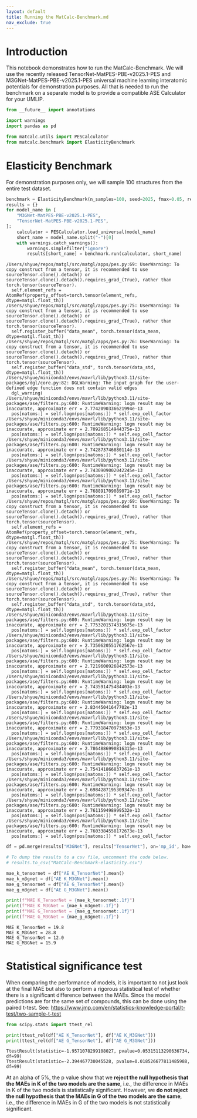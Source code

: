 ```yaml
---
layout: default
title: Running the MatCalc-Benchmark.md
nav_exclude: true
---
```


# Introduction

This notebook demonstrates how to run the MatCalc-Benchmark. We will use the recently released TensorNet-MatPES-PBE-v2025.1-PES and M3GNet-MatPES-PBE-v2025.1-PES universal machine learning interatomic potentials for demonstration purposes. All that is needed to run the benchmark on a separate model is to provide a compatible ASE Calculator for your UMLIP.


```python
from __future__ import annotations

import warnings
import pandas as pd

from matcalc.utils import PESCalculator
from matcalc.benchmark import ElasticityBenchmark
```

# Elasticity Benchmark

For demonstration purposes only, we will sample 100 structures from the entire test dataset.


```python
benchmark = ElasticityBenchmark(n_samples=100, seed=2025, fmax=0.05, relax_structure=True)
results = {}
for model_name in [
    "M3GNet-MatPES-PBE-v2025.1-PES",
    "TensorNet-MatPES-PBE-v2025.1-PES",
]:
    calculator = PESCalculator.load_universal(model_name)
    short_name = model_name.split("-")[0]
    with warnings.catch_warnings():
        warnings.simplefilter("ignore")
        results[short_name] = benchmark.run(calculator, short_name)
```

    /Users/shyue/repos/matgl/src/matgl/apps/pes.py:69: UserWarning: To copy construct from a tensor, it is recommended to use sourceTensor.clone().detach() or sourceTensor.clone().detach().requires_grad_(True), rather than torch.tensor(sourceTensor).
      self.element_refs = AtomRef(property_offset=torch.tensor(element_refs, dtype=matgl.float_th))
    /Users/shyue/repos/matgl/src/matgl/apps/pes.py:75: UserWarning: To copy construct from a tensor, it is recommended to use sourceTensor.clone().detach() or sourceTensor.clone().detach().requires_grad_(True), rather than torch.tensor(sourceTensor).
      self.register_buffer("data_mean", torch.tensor(data_mean, dtype=matgl.float_th))
    /Users/shyue/repos/matgl/src/matgl/apps/pes.py:76: UserWarning: To copy construct from a tensor, it is recommended to use sourceTensor.clone().detach() or sourceTensor.clone().detach().requires_grad_(True), rather than torch.tensor(sourceTensor).
      self.register_buffer("data_std", torch.tensor(data_std, dtype=matgl.float_th))
    /Users/shyue/miniconda3/envs/mavrl/lib/python3.11/site-packages/dgl/core.py:82: DGLWarning: The input graph for the user-defined edge function does not contain valid edges
      dgl_warning(
    /Users/shyue/miniconda3/envs/mavrl/lib/python3.11/site-packages/ase/filters.py:600: RuntimeWarning: logm result may be inaccurate, approximate err = 2.7742090336621994e-13
      pos[natoms:] = self.logm(pos[natoms:]) * self.exp_cell_factor
    /Users/shyue/miniconda3/envs/mavrl/lib/python3.11/site-packages/ase/filters.py:600: RuntimeWarning: logm result may be inaccurate, approximate err = 2.709268514944375e-13
      pos[natoms:] = self.logm(pos[natoms:]) * self.exp_cell_factor
    /Users/shyue/miniconda3/envs/mavrl/lib/python3.11/site-packages/ase/filters.py:600: RuntimeWarning: logm result may be inaccurate, approximate err = 2.742873746880114e-13
      pos[natoms:] = self.logm(pos[natoms:]) * self.exp_cell_factor
    /Users/shyue/miniconda3/envs/mavrl/lib/python3.11/site-packages/ase/filters.py:600: RuntimeWarning: logm result may be inaccurate, approximate err = 2.7430909002042245e-13
      pos[natoms:] = self.logm(pos[natoms:]) * self.exp_cell_factor
    /Users/shyue/miniconda3/envs/mavrl/lib/python3.11/site-packages/ase/filters.py:600: RuntimeWarning: logm result may be inaccurate, approximate err = 2.768891709089071e-13
      pos[natoms:] = self.logm(pos[natoms:]) * self.exp_cell_factor
    /Users/shyue/repos/matgl/src/matgl/apps/pes.py:69: UserWarning: To copy construct from a tensor, it is recommended to use sourceTensor.clone().detach() or sourceTensor.clone().detach().requires_grad_(True), rather than torch.tensor(sourceTensor).
      self.element_refs = AtomRef(property_offset=torch.tensor(element_refs, dtype=matgl.float_th))
    /Users/shyue/repos/matgl/src/matgl/apps/pes.py:75: UserWarning: To copy construct from a tensor, it is recommended to use sourceTensor.clone().detach() or sourceTensor.clone().detach().requires_grad_(True), rather than torch.tensor(sourceTensor).
      self.register_buffer("data_mean", torch.tensor(data_mean, dtype=matgl.float_th))
    /Users/shyue/repos/matgl/src/matgl/apps/pes.py:76: UserWarning: To copy construct from a tensor, it is recommended to use sourceTensor.clone().detach() or sourceTensor.clone().detach().requires_grad_(True), rather than torch.tensor(sourceTensor).
      self.register_buffer("data_std", torch.tensor(data_std, dtype=matgl.float_th))
    /Users/shyue/miniconda3/envs/mavrl/lib/python3.11/site-packages/ase/filters.py:600: RuntimeWarning: logm result may be inaccurate, approximate err = 2.7753201574315675e-13
      pos[natoms:] = self.logm(pos[natoms:]) * self.exp_cell_factor
    /Users/shyue/miniconda3/envs/mavrl/lib/python3.11/site-packages/ase/filters.py:600: RuntimeWarning: logm result may be inaccurate, approximate err = 2.7350620551762567e-13
      pos[natoms:] = self.logm(pos[natoms:]) * self.exp_cell_factor
    /Users/shyue/miniconda3/envs/mavrl/lib/python3.11/site-packages/ase/filters.py:600: RuntimeWarning: logm result may be inaccurate, approximate err = 2.7219600926842573e-13
      pos[natoms:] = self.logm(pos[natoms:]) * self.exp_cell_factor
    /Users/shyue/miniconda3/envs/mavrl/lib/python3.11/site-packages/ase/filters.py:600: RuntimeWarning: logm result may be inaccurate, approximate err = 2.743591475484403e-13
      pos[natoms:] = self.logm(pos[natoms:]) * self.exp_cell_factor
    /Users/shyue/miniconda3/envs/mavrl/lib/python3.11/site-packages/ase/filters.py:600: RuntimeWarning: logm result may be inaccurate, approximate err = 2.83445041647702e-13
      pos[natoms:] = self.logm(pos[natoms:]) * self.exp_cell_factor
    /Users/shyue/miniconda3/envs/mavrl/lib/python3.11/site-packages/ase/filters.py:600: RuntimeWarning: logm result may be inaccurate, approximate err = 2.779318470973653e-13
      pos[natoms:] = self.logm(pos[natoms:]) * self.exp_cell_factor
    /Users/shyue/miniconda3/envs/mavrl/lib/python3.11/site-packages/ase/filters.py:600: RuntimeWarning: logm result may be inaccurate, approximate err = 2.7864886990816315e-13
      pos[natoms:] = self.logm(pos[natoms:]) * self.exp_cell_factor
    /Users/shyue/miniconda3/envs/mavrl/lib/python3.11/site-packages/ase/filters.py:600: RuntimeWarning: logm result may be inaccurate, approximate err = 2.754141866837261e-13
      pos[natoms:] = self.logm(pos[natoms:]) * self.exp_cell_factor
    /Users/shyue/miniconda3/envs/mavrl/lib/python3.11/site-packages/ase/filters.py:600: RuntimeWarning: logm result may be inaccurate, approximate err = 2.6984287195309347e-13
      pos[natoms:] = self.logm(pos[natoms:]) * self.exp_cell_factor
    /Users/shyue/miniconda3/envs/mavrl/lib/python3.11/site-packages/ase/filters.py:600: RuntimeWarning: logm result may be inaccurate, approximate err = 2.761159498999532e-13
      pos[natoms:] = self.logm(pos[natoms:]) * self.exp_cell_factor
    /Users/shyue/miniconda3/envs/mavrl/lib/python3.11/site-packages/ase/filters.py:600: RuntimeWarning: logm result may be inaccurate, approximate err = 2.7603384558172673e-13
      pos[natoms:] = self.logm(pos[natoms:]) * self.exp_cell_factor



```python
df = pd.merge(results["M3GNet"], results["TensorNet"], on='mp_id', how='inner')
```


```python
# To dump the results to a csv file, uncomment the code below.
# results.to_csv("MatCalc-Benchmark-elasticity.csv")
```


```python
mae_k_tensornet = df["AE K_TensorNet"].mean()
mae_k_m3gnet = df["AE K_M3GNet"].mean()
mae_g_tensornet = df["AE G_TensorNet"].mean()
mae_g_m3gnet = df["AE G_M3GNet"].mean()

print(f"MAE K_TensorNet = {mae_k_tensornet:.1f}")
print(f"MAE K_M3GNet = {mae_k_m3gnet:.1f}")
print(f"MAE G_TensorNet = {mae_g_tensornet:.1f}")
print(f"MAE G_M3GNet = {mae_g_m3gnet:.1f}")
```

    MAE K_TensorNet = 19.8
    MAE K_M3GNet = 28.8
    MAE G_TensorNet = 12.0
    MAE G_M3GNet = 15.9


# Statistical significance test

When comparing the performance of models, it is important to not just look at the final MAE but also to perform a rigorous statistical test of whether there is a significant difference between the MAEs. Since the model predictions are for the same set of compounds, this can be done using the paired t-test. See: https://www.jmp.com/en/statistics-knowledge-portal/t-test/two-sample-t-test


```python
from scipy.stats import ttest_rel
```


```python
print(ttest_rel(df["AE K_TensorNet"], df["AE K_M3GNet"]))
print(ttest_rel(df["AE G_TensorNet"], df["AE G_M3GNet"]))
```

    TtestResult(statistic=-1.9571078299108027, pvalue=0.05315113290636734, df=99)
    TtestResult(statistic=-2.394467730045528, pvalue=0.018526677811485988, df=99)


At an alpha of 5%, the p value show that we **reject the null hypothesis that the MAEs in K of the two models are the same**, i.e., the difference in MAEs in K of the two models is statistically significant. However, we **do not reject the null hypothesis that the MAEs in G of the two models are the same**, i.e., the difference in MAEs in G of the two models is not statistically significant.


```python

```
